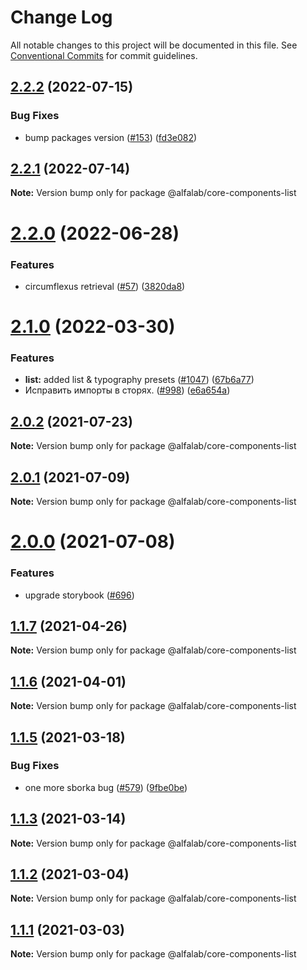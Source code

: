 # Change Log

All notable changes to this project will be documented in this file.
See [Conventional Commits](https://conventionalcommits.org) for commit guidelines.

## [2.2.2](https://github.com/core-ds/core-components/compare/@alfalab/core-components-list@2.2.1...@alfalab/core-components-list@2.2.2) (2022-07-15)


### Bug Fixes

* bump packages version ([#153](https://github.com/core-ds/core-components/issues/153)) ([fd3e082](https://github.com/core-ds/core-components/commit/fd3e08205672129cdce04e1000c673f2cd9c10da))





## [2.2.1](https://github.com/core-ds/core-components/compare/@alfalab/core-components-list@2.2.0...@alfalab/core-components-list@2.2.1) (2022-07-14)

**Note:** Version bump only for package @alfalab/core-components-list





# [2.2.0](https://github.com/core-ds/core-components/compare/@alfalab/core-components-list@2.1.2...@alfalab/core-components-list@2.2.0) (2022-06-28)


### Features

* circumflexus retrieval ([#57](https://github.com/core-ds/core-components/issues/57)) ([3820da8](https://github.com/core-ds/core-components/commit/3820da818bcdcbee6904c648b3e29c3c828fe202))





# [2.1.0](https://github.com/core-ds/core-components/compare/@alfalab/core-components-list@2.0.2...@alfalab/core-components-list@2.1.0) (2022-03-30)


### Features

* **list:** added list & typography presets ([#1047](https://github.com/core-ds/core-components/issues/1047)) ([67b6a77](https://github.com/core-ds/core-components/commit/67b6a77d1327b090b010eb061f83a2e6a0cb67b9))
* Исправить импорты в сторях. ([#998](https://github.com/core-ds/core-components/issues/998)) ([e6a654a](https://github.com/core-ds/core-components/commit/e6a654a0599451c7d149484cb61d8067eed083b7))





## [2.0.2](https://github.com/core-ds/core-components/compare/@alfalab/core-components-list@2.0.1...@alfalab/core-components-list@2.0.2) (2021-07-23)

**Note:** Version bump only for package @alfalab/core-components-list





## [2.0.1](https://github.com/core-ds/core-components/compare/@alfalab/core-components-list@2.0.0...@alfalab/core-components-list@2.0.1) (2021-07-09)

**Note:** Version bump only for package @alfalab/core-components-list





# [2.0.0](https://github.com/core-ds/core-components/compare/@alfalab/core-components-list@1.1.7...@alfalab/core-components-list@2.0.0) (2021-07-08)


### Features

* upgrade storybook ([#696](https://github.com/core-ds/core-components/issues/696))

## [1.1.7](https://github.com/core-ds/core-components/compare/@alfalab/core-components-list@1.1.6...@alfalab/core-components-list@1.1.7) (2021-04-26)

**Note:** Version bump only for package @alfalab/core-components-list





## [1.1.6](https://github.com/core-ds/core-components/compare/@alfalab/core-components-list@1.1.5...@alfalab/core-components-list@1.1.6) (2021-04-01)

**Note:** Version bump only for package @alfalab/core-components-list





## [1.1.5](https://github.com/core-ds/core-components/compare/@alfalab/core-components-list@1.1.3...@alfalab/core-components-list@1.1.5) (2021-03-18)


### Bug Fixes

* one more sborka bug ([#579](https://github.com/core-ds/core-components/issues/579)) ([9fbe0be](https://github.com/core-ds/core-components/commit/9fbe0beca56ec5971de78b3f6cda25305b260efc))





## [1.1.3](https://github.com/core-ds/core-components/compare/@alfalab/core-components-list@1.1.2...@alfalab/core-components-list@1.1.3) (2021-03-14)

**Note:** Version bump only for package @alfalab/core-components-list





## [1.1.2](https://github.com/core-ds/core-components/compare/@alfalab/core-components-list@1.1.1...@alfalab/core-components-list@1.1.2) (2021-03-04)

**Note:** Version bump only for package @alfalab/core-components-list





## [1.1.1](https://github.com/core-ds/core-components/compare/@alfalab/core-components-list@1.1.0...@alfalab/core-components-list@1.1.1) (2021-03-03)


**Note:** Version bump only for package @alfalab/core-components-list
